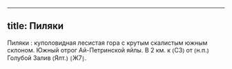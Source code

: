 
---
title: Пиляки
---
Пиляки
: куполовидная лесистая гора с крутым скалистым южным склоном. Южный отрог Ай-Петринской яйлы. В 2 км. к ⦅СЗ⦆ от ⦅н.п.⦆ Голубой Залив ⦅Ялт.⦆ ⦃Ж7⦄.
